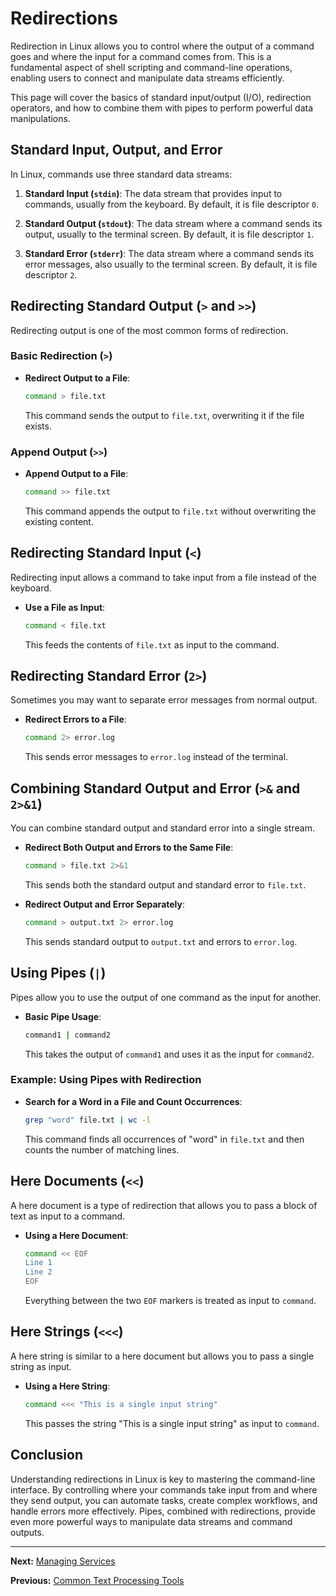 # Redirections

Redirection in Linux allows you to control where the output of a command goes and where the input for a command comes from. This is a fundamental aspect of shell scripting and command-line operations, enabling users to connect and manipulate data streams efficiently.

This page will cover the basics of standard input/output (I/O), redirection operators, and how to combine them with pipes to perform powerful data manipulations.

## Standard Input, Output, and Error

In Linux, commands use three standard data streams:

1. **Standard Input (`stdin`)**: The data stream that provides input to commands, usually from the keyboard. By default, it is file descriptor `0`.
   
2. **Standard Output (`stdout`)**: The data stream where a command sends its output, usually to the terminal screen. By default, it is file descriptor `1`.
   
3. **Standard Error (`stderr`)**: The data stream where a command sends its error messages, also usually to the terminal screen. By default, it is file descriptor `2`.

## Redirecting Standard Output (`>` and `>>`)

Redirecting output is one of the most common forms of redirection.

### Basic Redirection (`>`)

- **Redirect Output to a File**:

    ```bash
    command > file.txt
    ```

    This command sends the output to `file.txt`, overwriting it if the file exists.

### Append Output (`>>`)

- **Append Output to a File**:

    ```bash
    command >> file.txt
    ```

    This command appends the output to `file.txt` without overwriting the existing content.

## Redirecting Standard Input (`<`)

Redirecting input allows a command to take input from a file instead of the keyboard.

- **Use a File as Input**:

    ```bash
    command < file.txt
    ```

    This feeds the contents of `file.txt` as input to the command.

## Redirecting Standard Error (`2>`)

Sometimes you may want to separate error messages from normal output.

- **Redirect Errors to a File**:

    ```bash
    command 2> error.log
    ```

    This sends error messages to `error.log` instead of the terminal.

## Combining Standard Output and Error (`>&` and `2>&1`)

You can combine standard output and standard error into a single stream.

- **Redirect Both Output and Errors to the Same File**:

    ```bash
    command > file.txt 2>&1
    ```

    This sends both the standard output and standard error to `file.txt`.

- **Redirect Output and Error Separately**:

    ```bash
    command > output.txt 2> error.log
    ```

    This sends standard output to `output.txt` and errors to `error.log`.

## Using Pipes (`|`)

Pipes allow you to use the output of one command as the input for another.

- **Basic Pipe Usage**:

    ```bash
    command1 | command2
    ```

    This takes the output of `command1` and uses it as the input for `command2`.

### Example: Using Pipes with Redirection

- **Search for a Word in a File and Count Occurrences**:

    ```bash
    grep "word" file.txt | wc -l
    ```

    This command finds all occurrences of "word" in `file.txt` and then counts the number of matching lines.

## Here Documents (`<<`)

A here document is a type of redirection that allows you to pass a block of text as input to a command.

- **Using a Here Document**:

    ```bash
    command << EOF
    Line 1
    Line 2
    EOF
    ```

    Everything between the two `EOF` markers is treated as input to `command`.

## Here Strings (`<<<`)

A here string is similar to a here document but allows you to pass a single string as input.

- **Using a Here String**:

    ```bash
    command <<< "This is a single input string"
    ```

    This passes the string "This is a single input string" as input to `command`.

## Conclusion

Understanding redirections in Linux is key to mastering the command-line interface. By controlling where your commands take input from and where they send output, you can automate tasks, create complex workflows, and handle errors more effectively. Pipes, combined with redirections, provide even more powerful ways to manipulate data streams and command outputs.

---

**Next:** [Managing Services](../08.%20System%20Administration/1.%20Managing%20Services.md)

**Previous:** [Common Text Processing Tools](./1.%20Filters/2.%20Common%20Text%20Processing%20Tools.md)
